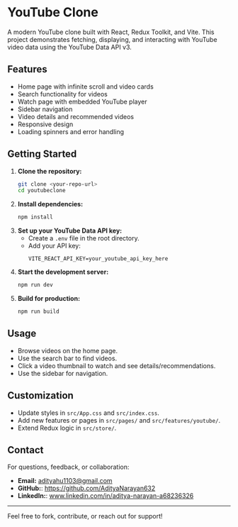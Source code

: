 # YouTube Clone

A modern YouTube clone built with React, Redux Toolkit, and Vite. This project demonstrates fetching, displaying, and interacting with YouTube video data using the YouTube Data API v3.

## Features

- Home page with infinite scroll and video cards
- Search functionality for videos
- Watch page with embedded YouTube player
- Sidebar navigation
- Video details and recommended videos
- Responsive design
- Loading spinners and error handling

## Getting Started

1. **Clone the repository:**
   ```sh
   git clone <your-repo-url>
   cd youtubeclone
   ```
2. **Install dependencies:**
   ```sh
   npm install
   ```
3. **Set up your YouTube Data API key:**
   - Create a `.env` file in the root directory.
   - Add your API key:
     ```env
     VITE_REACT_API_KEY=your_youtube_api_key_here
     ```
4. **Start the development server:**
   ```sh
   npm run dev
   ```
5. **Build for production:**
   ```sh
   npm run build
   ```

## Usage

- Browse videos on the home page.
- Use the search bar to find videos.
- Click a video thumbnail to watch and see details/recommendations.
- Use the sidebar for navigation.

## Customization

- Update styles in `src/App.css` and `src/index.css`.
- Add new features or pages in `src/pages/` and `src/features/youtube/`.
- Extend Redux logic in `src/store/`.

## Contact

For questions, feedback, or collaboration:

- **Email:** adityahu1103@gmail.com
- **GitHub:**: https://github.com/AdityaNarayan632
- **LinkedIn:**: www.linkedin.com/in/aditya-narayan-a68236326

---

Feel free to fork, contribute, or reach out for support!
